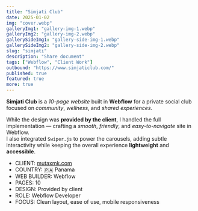 ```yaml
---
title: "Simjati Club"
date: 2025-01-02
img: "cover.webp"
galleryImg1: "gallery-img-1.webp"
galleryImg2: "gallery-img-2.webp"
gallerySideImg1: "gallery-side-img-1.webp"
gallerySideImg2: "gallery-side-img-2.webp"
slug: "simjati"
description: "Share document"
tags: ["Webflow", "Client Work"]
outbound: "https://www.simjaticlub.com/"
published: true
featured: true
more: true
---
```


<p class="mb-8">
  <strong>Simjati Club</strong> is a <em>10-page website</em> built in <strong>Webflow</strong> for a private social club focused on <em>community</em>, <em>wellness</em>, and <em>shared experiences</em>.
</p>

<p class="mb-8">
  While the design was <strong>provided by the client</strong>, I handled the full implementation — crafting a <em>smooth</em>, <em>friendly</em>, and <em>easy-to-navigate</em> site in Webflow.
  <br />
  I also integrated <code>Swiper.js</code> to power the carousels, adding subtle interactivity while keeping the overall experience <strong>lightweight</strong> and <strong>accessible</strong>.
</p>

<ul class="divide-y divide-gray-200 border-y border-gray-200">
  <li class="py-2"><span class="text-gray-500">CLIENT:</span> <a href="https://mutaxmk.com" target="_blank" rel="noopener noreferrer" class="underline hover:text-gray-600">mutaxmk.com</a></li>
  <li class="py-3"><span class="text-gray-500">COUNTRY:</span> 🇵🇦 Panama</li>
  <li class="py-3"><span class="text-gray-500">WEB BUILDER:</span> Webflow</li>
  <li class="py-3"><span class="text-gray-500">PAGES:</span> 10</li>
  <li class="py-3"><span class="text-gray-500">DESIGN:</span> Provided by client</li>
  <li class="py-3"><span class="text-gray-500">ROLE:</span> Webflow Developer</li>
  <li class="py-3"><span class="text-gray-500">FOCUS:</span> Clean layout, ease of use, mobile responsiveness</li>
</ul>




